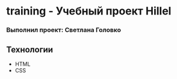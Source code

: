 # training - Учебный проект Hillel
### Выполнил проект: Светлана Головко
## Технологии
- HTML
- CSS
